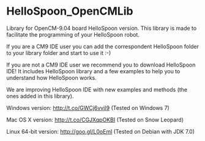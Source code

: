 HelloSpoon_OpenCMLib
====================

Library for OpenCM-9.04 board HelloSpoon version.
This library is made to facilitate the programming of your HelloSpoon robot.

If you are a CM9 IDE user you can add the correspondent HelloSpoon folder to your library folder and start to use it :-)

If you are not a CM9 IDE user we recommend you to download HelloSpoon IDE!
It includes HelloSpoon library and a few examples to help you to understand how HelloSpoon works.

We are improving HelloSpoon IDE with new examples and methods (the ones added in this library).

Windows version: http://t.co/GWCj6vvjI9 (Tested on Windows 7)

Mac OS X version: http://t.co/CGJXqpOKBI (Tested on Snow Leopard)

Linux 64-bit version: http://goo.gl/L0oEml (Tested on Debian with JDK 7.0)
